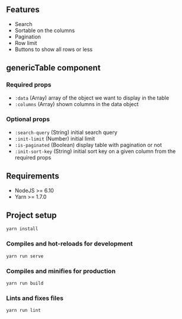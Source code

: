 ## Features
- Search
- Sortable on the columns
- Pagination
- Row limit
- Buttons to show all rows or less

## genericTable component

### Required props
- `:data` (Array) array of the object we want to display in the table
- `:columns` (Array) shown columns in the data object

### Optional props
- `:search-query` (String) initial search query
- `:init-limit` (Number) initial limit
- `:is-paginated` (Boolean) display table with pagination or not
- `:init-sort-key` (String) initial sort key on a given column from the required props


## Requirements
- NodeJS >= 6.10
- Yarn >= 1.7.0

## Project setup
```
yarn install
```

### Compiles and hot-reloads for development
```
yarn run serve
```

### Compiles and minifies for production
```
yarn run build
```

### Lints and fixes files
```
yarn run lint
```
